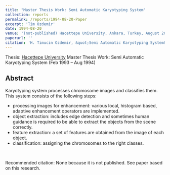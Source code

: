 ```yaml
---
title: "Master Thesis Work: Semi Automatic Karyotyping System"
collection: reports
permalink: /reports/1994-08-20-Paper
excerpt: 'Tim Ozdemir'
date: 1994-08-20 
venue: '(not-published) Hacettepe University, Ankara, Turkey, August 20'
paperurl: '' 
citation: 'H. Timucin Ozdemir, &quot;Semi Automatic Karyotyping System&quot;, <i>Hacettepe University Master Thesis Work, Ankara, Turkey, August 20, 1994</i>.'
---
```


Thesis: [Hacettepe University](https://www.cs.hacettepe.edu.tr/index.html) Master Thesis Work: Semi Automatic Karyotyping System (Feb 1993 – Aug 1994) 

Abstract
-------- 
Karyotyping system processes chromosome images and classifies them. This system consists of the following steps:
<ul>
 <li> processing images for enhancement: various local, histogram based, adaptive enhancement operators are implemented.
 <li> object extraction: includes edge detection and sometimes human guidance is required to be able to extract the objects from the scene correctly.
 <li> feature extraction: a set of features are obtained from the image of each object.
 <li> classification: assigning the chromosomes to the right classes.
</ul>

<br>

Recommended citation: None because it is not published. See paper based on this research. 